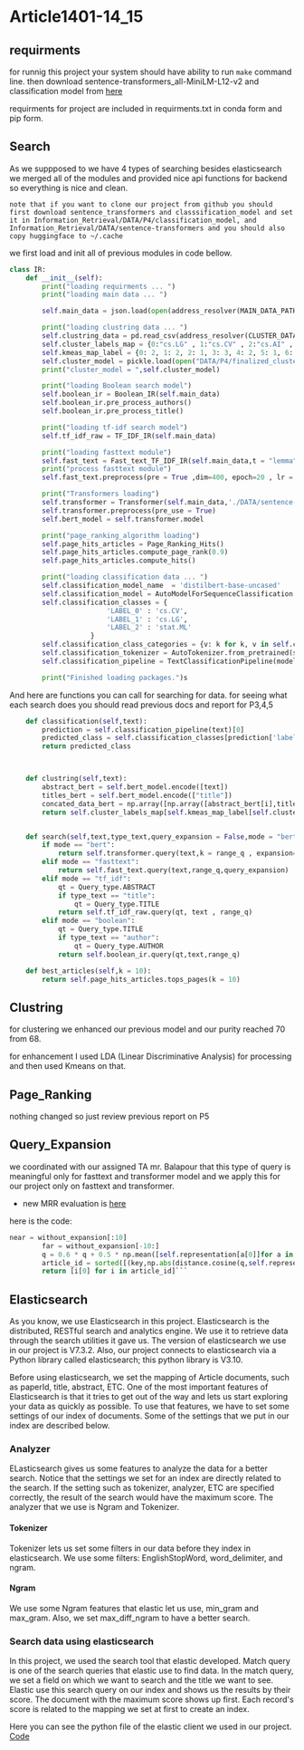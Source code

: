 # Article1401-14_15

## requirments
for runnig this project your system should have ability to run `make` command line. then download sentence-transformers_all-MiniLM-L12-v2 and classification model from [here](https://drive.google.com/drive/folders/1hS7yPD2SJGtwAs3G-nnezMRogxRgux2W)

requirments for project are included in requirments.txt in conda form and pip form.

## Search 
As we suppposed to we have 4 types of searching besides elasticsearch we merged all of the modules and provided nice api functions for backend so everything is nice and clean.


`note that if you want to clone our project from github you should first download sentence_transformers and classsification_model and set it in Information_Retrieval/DATA/P4/classification_model, and Information_Retrieval/DATA/sentence-transformers and you should also copy huggingface to ~/.cache`

we first load and init all of previous modules in code bellow.



```py
class IR:
    def __init__(self):
        print("loading requirments ... ")
        print("loading main data ... ")

        self.main_data = json.load(open(address_resolver(MAIN_DATA_PATH),"r"))

        print("loading clustring data ... ")
        self.clustring_data = pd.read_csv(address_resolver(CLUSTER_DATA_PATH))
        self.cluster_labels_map = {0:"cs.LG" , 1:"cs.CV" , 2:"cs.AI" , 3:"cs.RO" , 4:"cs.CL"}
        self.kmeas_map_label = {0: 2, 1: 2, 2: 1, 3: 3, 4: 2, 5: 1, 6: 1, 7: 4, 8: 1, 9: 1, 10: 1, 11: 1}
        self.cluster_model = pickle.load(open("DATA/P4/finalized_cluster_model.sav", 'rb'))
        print("cluster_model = ",self.cluster_model)

        print("loading Boolean search model")
        self.boolean_ir = Boolean_IR(self.main_data)
        self.boolean_ir.pre_process_authors()
        self.boolean_ir.pre_process_title()

        print("loading tf-idf search model")
        self.tf_idf_raw = TF_IDF_IR(self.main_data)

        print("loading fasttext module")
        self.fast_text = Fast_text_TF_IDF_IR(self.main_data,t = "lemma")
        print("process fasttext module")
        self.fast_text.preprocess(pre = True ,dim=400, epoch=20 , lr = 0.06 , ws = 10 )

        print("Transformers loading")
        self.transformer = Transformer(self.main_data,'./DATA/sentence-transformers_all-MiniLM-L12-v2/')
        self.transformer.preprocess(pre_use = True)
        self.bert_model = self.transformer.model

        print("page_ranking_algorithm loading")
        self.page_hits_articles = Page_Ranking_Hits()
        self.page_hits_articles.compute_page_rank(0.9)
        self.page_hits_articles.compute_hits()

        print("loading classification data ... ")
        self.classification_model_name  = 'distilbert-base-uncased'
        self.classification_model = AutoModelForSequenceClassification.from_pretrained("DATA/P4/classification_model", from_tf=True)
        self.classification_classes = {
                        'LABEL_0' : 'cs.CV',
                        'LABEL_1' : 'cs.LG',
                        'LABEL_2' : 'stat.ML'
                    }
        self.classification_class_categories = {v: k for k, v in self.classification_classes.items()}
        self.classification_tokenizer = AutoTokenizer.from_pretrained(self.classification_model_name)
        self.classification_pipeline = TextClassificationPipeline(model=self.classification_model, tokenizer=self.classification_tokenizer, return_all_scores=False)

        print("Finished loading packages.")s
```

And here are functions you can call for searching for data.
 for seeing what each search does you should read previous docs and report for P3,4,5

```py
    def classification(self,text):
        prediction = self.classification_pipeline(text)[0]
        predicted_class = self.classification_classes[prediction['label']]
        return predicted_class



    def clustring(self,text):
        abstract_bert = self.bert_model.encode([text])
        titles_bert = self.bert_model.encode(["title"])
        concated_data_bert = np.array([np.array([abstract_bert[i],titles_bert[i]]).reshape(-1) for i in range((abstract_bert.shape[0]))])
        return self.cluster_labels_map[self.kmeas_map_label[self.cluster_model.predict(concated_data_bert)[0]]]


    def search(self,text,type_text,query_expansion = False,mode = "bert" , range_q = (0,40)):
        if mode == "bert":
            return self.transformer.query(text,k = range_q , expansion=query_expansion)
        elif mode == "fasttext":
            return self.fast_text.query(text,range_q,query_expansion)
        elif mode == "tf_idf":
            qt = Query_type.ABSTRACT
            if type_text == "title":
                qt = Query_type.TITLE
            return self.tf_idf_raw.query(qt, text , range_q)
        elif mode == "boolean":
            qt = Query_type.TITLE
            if type_text == "author":
                qt = Query_type.AUTHOR
            return self.boolean_ir.query(qt,text,range_q)

    def best_articles(self,k = 10):
        return self.page_hits_articles.tops_pages(k = 10)
```

## Clustring
for clustering we enhanced our previous model and our purity reached 70 from 68.

for enhancement I used LDA (Linear Discriminative Analysis) for processing and then used Kmeans on that.




## Page_Ranking 
nothing changed so just review previous report on P5

## Query_Expansion

we coordinated with our assigned TA mr. Balapour that this type of query is meaningful only for fasttext and transformer model and we apply this for our project only on fasttext and transformer.

+ new MRR evaluation is [here](https://docs.google.com/spreadsheets/d/1nCTclSdeqru7yEWLc08N9R3LVM8jNt5xn7AW0u_NJhk/edit?usp=sharing)

here is the code:

```py
near = without_expansion[:10]
        far = without_expansion[-10:]
        q = 0.6 * q + 0.5 * np.mean([self.representation[a[0]]for a in near],axis = 0) - 0.1 * np.mean([self.representation[a[0]]for a in far],axis = 0)
        article_id = sorted([(key,np.abs(distance.cosine(q,self.representation[key]))) for key in self.representation],key = lambda x : x[1])[k[0]:k[1]]
        return [i[0] for i in article_id]```
```




## Elasticsearch
As you know, we use Elasticsearch in this project. Elasticsearch is the distributed, RESTful search and analytics engine. We use it to retrieve data through the search utilities it gave us. The version of elasticsearch we use in our project is V7.3.2. Also, our project connects to elasticsearch via a Python library called elasticsearch; this python library is V3.10.

Before using elasticsearch, we set the mapping of Article documents, such as paperId, title, abstract, ETC. One of the most important features of Elasticsearch is that it tries to get out of the way and lets us start exploring your data as quickly as possible. To use that features, we have to set some settings of our index of documents. Some of the settings that we put in our index are described below.

### Analyzer
ELasticsearch gives us some features to analyze the data for a better search. Notice that the settings we set for an index are directly related to the search. If the setting such as tokenizer, analyzer, ETC are specified correctly, the result of the search would have the maximum score. The analyzer that we use is Ngram and Tokenizer.

#### Tokenizer
Tokenizer lets us set some filters in our data before they index in elasticsearch. We use some filters: EnglishStopWord, word_delimiter, and ngram.

#### Ngram
We use some Ngram features that elastic let us use, min_gram and max_gram. Also, we set max_diff_ngram to have a better search.

### Search data using elasticsearch
In this project, we used the search tool that elastic developed. Match query is one of the search queries that elastic use to find data. In the match query, we set a field on which we want to search and the title we want to see. Elastic use this search query on our index and shows us the results by their score. The document with the maximum score shows up first. Each record's score is related to the mapping we set at first to create an index.

Here you can see the python file of the elastic client we used in our project.
[Code](https://github.com/IR1401-Spring-Final-Projects/Article1401-14_15/blob/main/Elasticsearch/main.py)

